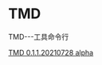 # TMD
TMD---工具命令行

[TMD 0.1.1.20210728 alpha](https://github.com/Goulandis/TMD/blob/main/Zip/TMD.zip)

